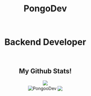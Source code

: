 <div align="center">
<h1>PongoDev</h1>
<br>
<h1>Backend Developer</h1>
<br>
<h2>My Github Stats!</h2>
<img src="https://komarev.com/ghpvc/?username=endlessapacaYT&color=blue">
<br>
<img align="center" src="https://github-readme-stats.vercel.app/api?username=PongooDev&show_icons=true&locale=en&theme=dark" alt="PongooDev" />
<img align="center" src="https://github-readme-stats.vercel.app/api/top-langs/?username=PongooDev&layout=donut&theme=dark" />
</div>



<!---
endlessalpacaYT/endlessalpacaYT is a ✨ special ✨ repository because its `README.md` (this file) appears on your GitHub profile.
You can click the Preview link to take a look at your changes.
--->
